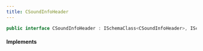 ```yaml
---
title: CSoundInfoHeader
---
```


```csharp
public interface CSoundInfoHeader : ISchemaClass<CSoundInfoHeader>, ISchemaField, ISchemaClass, INativeHandle
```

#### Implements

